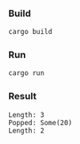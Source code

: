 ### Build

```bash
cargo build
```

### Run

```bash
cargo run
```

### Result

```
Length: 3
Popped: Some(20)
Length: 2
```